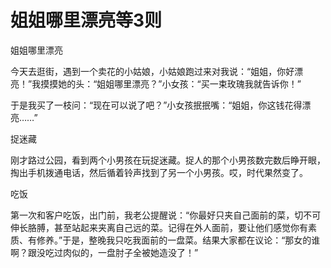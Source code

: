 # 姐姐哪里漂亮等3则

姐姐哪里漂亮 

今天去逛街，遇到一个卖花的小姑娘，小姑娘跑过来对我说：“姐姐，你好漂亮！”我摸摸她的头：“姐姐哪里漂亮？”小女孩：“买一束玫瑰我就告诉你！” 

于是我买了一枝问：“现在可以说了吧？”小女孩抿抿嘴：“姐姐，你这钱花得漂亮……” 

捉迷藏 

刚才路过公园，看到两个小男孩在玩捉迷藏。捉人的那个小男孩数完数后睁开眼，掏出手机拨通电话，然后循着铃声找到了另一个小男孩。哎，时代果然变了。 

吃饭 

第一次和客户吃饭，出门前，我老公提醒说：“你最好只夹自己面前的菜，切不可伸长胳膊，甚至站起来夹离自己远的菜。记得在外人面前，要让他们感觉你有素质、有修养。”于是，整晚我只吃我面前的一盘菜。结果大家都在议论：“那女的谁啊？跟没吃过肉似的，一盘肘子全被她造没了！”